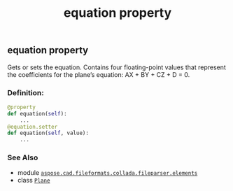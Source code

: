 ﻿---
title: equation property
second_title: Aspose.CAD for Python via .NET API References
description: 
type: docs
weight: 30
url: /aspose.cad.fileformats.collada.fileparser.elements/plane/equation/
is_root: false
---

## equation property


Gets or sets the equation.
Contains four floating-point values that represent the coefficients for the plane’s equation: AX + BY + CZ + D = 0.
### Definition:
```python
@property
def equation(self):
    ...
@equation.setter
def equation(self, value):
    ...
```

### See Also
* module [`aspose.cad.fileformats.collada.fileparser.elements`](../../)
* class [`Plane`](/cad/python-net/aspose.cad.fileformats.collada.fileparser.elements/plane)
